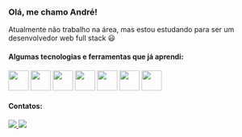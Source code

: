 ### Olá, me chamo André!

Atualmente não trabalho na área, mas estou estudando para ser um desenvolvedor web full stack :smiley:

#### Algumas tecnologias e ferramentas que já aprendi:
<div>
  <img src="https://cdn.jsdelivr.net/gh/devicons/devicon/icons/html5/html5-original-wordmark.svg" width=40px heigth=40px />
  <img src="https://cdn.jsdelivr.net/gh/devicons/devicon/icons/css3/css3-original-wordmark.svg" width=40px heigth=40px />
  <img src="https://cdn.jsdelivr.net/gh/devicons/devicon/icons/javascript/javascript-original.svg" width=40px heigth=40px />
  <img src="https://cdn.jsdelivr.net/gh/devicons/devicon/icons/react/react-original.svg" width=40px heigth=40px />
  <img src="https://cdn.jsdelivr.net/gh/devicons/devicon/icons/redux/redux-original.svg" width=40px heigth=40px />
  <img src="https://cdn.jsdelivr.net/gh/devicons/devicon/icons/git/git-original-wordmark.svg" width=40px heigth=40px />
  <img src="https://cdn.jsdelivr.net/gh/devicons/devicon/icons/figma/figma-original.svg" width=40px heigth=40px />
 </div>

#### Contatos:
<div>
  <a href = "mailto:andrefpires1@gmail.com">
    <img src="https://img.shields.io/badge/Gmail-D14836?style=for-the-badge&logo=gmail&logoColor=white" target="_blank">
  </a>
  <a href="https://www.linkedin.com/in/andreferreirap/" target="_blank">
    <img src="https://img.shields.io/badge/-LinkedIn-%230077B5?style=for-the-badge&logo=linkedin&logoColor=white">
  </a>
 </div>
